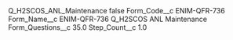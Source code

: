 <?xml version="1.0" encoding="UTF-8"?>
<CustomMetadata xmlns="http://soap.sforce.com/2006/04/metadata" xmlns:xsi="http://www.w3.org/2001/XMLSchema-instance" xmlns:xsd="http://www.w3.org/2001/XMLSchema">
    <label>Q_H2SCOS_ANL_Maintenance</label>
    <protected>false</protected>
    <values>
        <field>Form_Code__c</field>
        <value xsi:type="xsd:string">ENIM-QFR-736</value>
    </values>
    <values>
        <field>Form_Name__c</field>
        <value xsi:type="xsd:string">ENIM-QFR-736 Q_H2SCOS ANL Maintenance</value>
    </values>
    <values>
        <field>Form_Questions__c</field>
        <value xsi:type="xsd:double">35.0</value>
    </values>
    <values>
        <field>Step_Count__c</field>
        <value xsi:type="xsd:double">1.0</value>
    </values>
</CustomMetadata>
